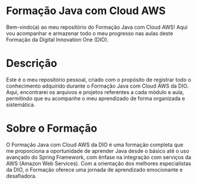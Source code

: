 # Formação Java com Cloud AWS

Bem-vindo(a) ao meu repositório do Formação Java com Cloud AWS! Aqui vou acompanhar e armazenar todo o meu progresso nas aulas deste Formação da Digital Innovation One (DIO).

# Descrição
Este é o meu repositório pessoal, criado com o propósito de registrar todo o conhecimento adquirido durante o Formação Java com Cloud AWS da DIO. Aqui, encontrarei os arquivos e projetos referentes a cada módulo e aula, permitindo que eu acompanhe o meu aprendizado de forma organizada e sistemática.

# Sobre o Formação
O Formação Java com Cloud AWS da DIO é uma formação completa que me proporciona a oportunidade de aprender Java desde o básico até o uso avançado do Spring Framework, com ênfase na integração com serviços da AWS (Amazon Web Services). Com a orientação dos melhores especialistas da DIO, o Formação oferece uma jornada de aprendizado emocionante e desafiadora.
